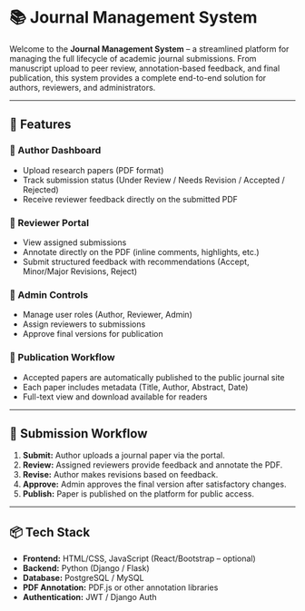 # 📚 Journal Management System

Welcome to the **Journal Management System** – a streamlined platform for managing the full lifecycle of academic journal submissions. From manuscript upload to peer review, annotation-based feedback, and final publication, this system provides a complete end-to-end solution for authors, reviewers, and administrators.

---

## 🚀 Features

### 🔹 Author Dashboard
- Upload research papers (PDF format)
- Track submission status (Under Review / Needs Revision / Accepted / Rejected)
- Receive reviewer feedback directly on the submitted PDF

### 🔹 Reviewer Portal
- View assigned submissions
- Annotate directly on the PDF (inline comments, highlights, etc.)
- Submit structured feedback with recommendations (Accept, Minor/Major Revisions, Reject)

### 🔹 Admin Controls
- Manage user roles (Author, Reviewer, Admin)
- Assign reviewers to submissions
- Approve final versions for publication

### 🔹 Publication Workflow
- Accepted papers are automatically published to the public journal site
- Each paper includes metadata (Title, Author, Abstract, Date)
- Full-text view and download available for readers

---

## 🔁 Submission Workflow

1. **Submit:** Author uploads a journal paper via the portal.
2. **Review:** Assigned reviewers provide feedback and annotate the PDF.
3. **Revise:** Author makes revisions based on feedback.
4. **Approve:** Admin approves the final version after satisfactory changes.
5. **Publish:** Paper is published on the platform for public access.

---

## 📦 Tech Stack

- **Frontend:** HTML/CSS, JavaScript (React/Bootstrap – optional)
- **Backend:** Python (Django / Flask)
- **Database:** PostgreSQL / MySQL
- **PDF Annotation:** PDF.js or other annotation libraries
- **Authentication:** JWT / Django Auth

